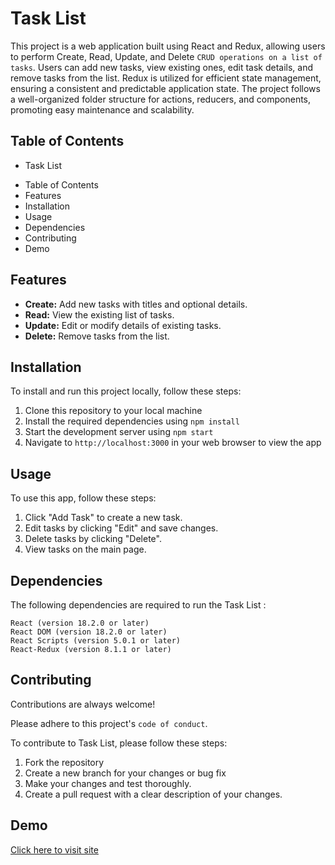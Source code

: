 # Task List

 This project is a web application built using React and Redux, allowing users to perform Create, Read, Update, and Delete `CRUD operations on a list of tasks`. Users can add new tasks, view existing ones, edit task details, and remove tasks from the list. Redux is utilized for efficient state management, ensuring a consistent and predictable application state. The project follows a well-organized folder structure for actions, reducers, and components, promoting easy maintenance and scalability. 

## Table of Contents

+ Task List
 - Table of Contents
 - Features
 - Installation
 - Usage
 - Dependencies
 - Contributing
 - Demo

## Features

+ **Create:** Add new tasks with titles and optional details.
+ **Read:** View the existing list of tasks.
+ **Update:** Edit or modify details of existing tasks.
+ **Delete:** Remove tasks from the list.

## Installation

To install and run this project locally, follow these steps:

 1. Clone this repository to your local machine
 2. Install the required dependencies using `npm install`
 3. Start the development server using `npm start`
 4. Navigate to `http://localhost:3000` in your web browser to view the app

## Usage

To use this app, follow these steps:

 1. Click "Add Task" to create a new task.
 2. Edit tasks by clicking "Edit" and save changes.
 3. Delete tasks by clicking "Delete".
 4. View tasks on the main page.

## Dependencies

The following dependencies are required to run the Task List :

    React (version 18.2.0 or later)
    React DOM (version 18.2.0 or later)
    React Scripts (version 5.0.1 or later)
    React-Redux (version 8.1.1 or later) 

## Contributing

Contributions are always welcome!

Please adhere to this project's `code of conduct`.

To contribute to Task List, please follow these steps:
1. Fork the repository
2. Create a new branch for your changes or bug fix
3. Make your changes and test thoroughly. 
4. Create a pull request with a clear description of your changes.

## Demo

[Click here to visit site](https://task-list-765433.netlify.app/)
